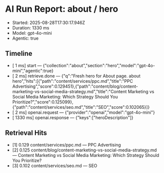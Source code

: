 # AI Run Report: about / hero

- Started: 2025-08-28T17:30:17.946Z
- Duration: 1330 ms
- Model: gpt-4o-mini
- Agentic: true

## Timeline
- [    1 ms] start — {"collection":"about","section":"hero","model":"gpt-4o-mini","agentic":true}
- [    2 ms] retrieve.done — {"q":"Fresh hero for About page. about hero","hits":[{"path":"content/services/ppc.md","title":"PPC Advertising","score":0.129451},{"path":"content/blog/content-marketing-vs-social-media-strategy.md","title":"Content Marketing vs Social Media Marketing: Which Strategy Should You Prioritize?","score":0.125099},{"path":"content/services/seo.md","title":"SEO","score":0.102065}]}
- [    2 ms] openai.request — {"provider":"openai","model":"gpt-4o-mini"}
- [ 1330 ms] openai.response — {"keys":["heroDescription"]}

## Retrieval Hits
- [1] 0.129 content/services/ppc.md — PPC Advertising
- [2] 0.125 content/blog/content-marketing-vs-social-media-strategy.md — Content Marketing vs Social Media Marketing: Which Strategy Should You Prioritize?
- [3] 0.102 content/services/seo.md — SEO
